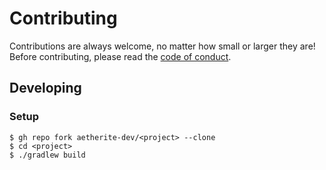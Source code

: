 # Contributing

Contributions are always welcome, no matter how small or larger they are! Before contributing, please read the [code of conduct](https://github.com/aetherite-dev/.github/blob/main/CODE_OF_CONDUCT.md).

## Developing

### Setup

```
$ gh repo fork aetherite-dev/<project> --clone
$ cd <project>
$ ./gradlew build
```
